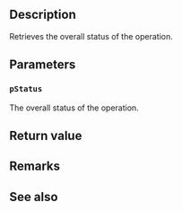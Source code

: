 ## Description

Retrieves the overall status of the operation.

## Parameters

### `pStatus`

The overall status of the operation.

## Return value

## Remarks

## See also